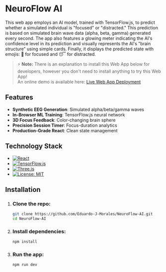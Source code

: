 # NeuroFlow AI

This web app employs an AI model, trained with TensorFlow.js, to predict whether a simulated individual is "focused" or "distracted." This prediction is based on simulated brain wave data (alpha, beta, gamma) generated every second. The app also features a glowing meter indicating the AI's confidence level in its prediction and visually represents the AI's "brain structure" using simple cards. Finally, it displays the predicted state with emojis: 🧠 for focused and 😴 for distracted.

> ⚡ **Note:** There is an explanation to install this Web App below for developers, however you don't need to install anything to try this Web App!  
> An online demo is available here: [Live Web App Deployment](https://neuro-flow-ai-git-main-eduardo-j-morales-projects.vercel.app/)

## Features

- **Synthetic EEG Generation**: Simulated alpha/beta/gamma waves
- **In-Browser ML Training**: TensorFlow.js neural network
- **3D Focus Feedback**: Color-changing brain sphere
- **Precision Session Timer**: Focus-duration analytics
- **Production-Grade React**: Clean state management

## Technology Stack

- [![React](https://img.shields.io/badge/React-20232A?logo=react&logoColor=61DAFB)](https://reactjs.org/)
- [![TensorFlow.js](https://img.shields.io/badge/TensorFlow.js-FF6F00?logo=tensorflow&logoColor=white)](https://www.tensorflow.org/js)
- [![Three.js](https://img.shields.io/badge/Three.js-000000?logo=three.js&logoColor=white)](https://threejs.org/)
- [![License: MIT](https://img.shields.io/badge/License-MIT-yellow.svg)](https://opensource.org/licenses/MIT)
  
## Installation

1. ### Clone the repo:
    ```bash
    git clone https://github.com/Eduardo-J-Morales/NeuroFlow-AI.git
    cd NeuroFlow-AI
    ```

2. ### Install dependencies:
    ```bash
    npm install
    ```

3. ### Run the app:
    ```bash
    npm run dev
    ```
